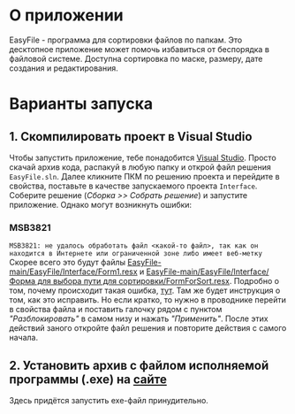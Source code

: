 # О приложении
EasyFile - программа для сортировки файлов по папкам. Это десктопное приложение может помочь избавиться от беспорядка в файловой системе. Доступна сортировка по маске, размеру, дате создания и редактирования.
# Варианты запуска
## 1. Скомпилировать проект в Visual Studio
Чтобы запустить приложение, тебе понадобится [Visual Studio](https://visualstudio.microsoft.com/ru/vs/community/). Просто скачай архив кода, распакуй в любую папку и открой файл решения ```EasyFile.sln```. 
Далее кликните ПКМ по решению проекта и перейдите в свойства, поставьте в качестве запускаемого проекта ```Interface```. Соберите решение (*Сборка >> Собрать решение*) и запустите приложение.
Однако могут возникнуть ошибки:
### MSB3821
```MSB3821: не удалось обработать файл <какой-то файл>, так как он находится в Интернете или ограниченной зоне либо имеет веб-метку```
Скорее всего это будут файлы [EasyFile-main/EasyFile/Interface/Form1.resx](https://github.com/rmd09/EasyFile/blob/main/EasyFile/Interface/Form1.resx) и 
[EasyFile-main/EasyFile/Interface/Форма для выбора пути для сортировки/FormForSort.resx](https://github.com/rmd09/EasyFile/blob/main/EasyFile/Interface/Форма%20для%20выбора%20пути%20для%20сортировки/FormForSort.resx). 
Подробно о том, почему происходит такая ошибка, [тут](https://learn.microsoft.com/ru-ru/visualstudio/msbuild/errors/msb3821). Там же будет инструкция о том, как это исправить. 
Но если кратко, то нужно в проводнике перейти в свойства файла и поставить галочку рядом с пунктом *"Разблокировать"* в самом низу и нажать *"Применить"*.
После этих действий заного откройте файл решения и повторите действия с самого начала.
## 2. Установить архив с файлом исполняемой программы (.exe) на [сайте](https://bright-gecko-3d62f8.netlify.app/)
Здесь придётся запустить exe-файл принудительно. 
